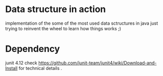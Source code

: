 # Data structure in action 
implementation of the some of the most used data sctructures in java just trying to reinvent the wheel to learn how things works  ;) 
# Dependency 
junit 4.12 check https://github.com/junit-team/junit4/wiki/Download-and-Install for technical details . 
